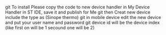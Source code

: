 
git To install Please copy the code to new device handler in My Device Handler in ST IDE, save it and publish for Me
git then Creat new device include the type as (Sinope thermo)
git in mobile device edit the new device and put your user name and password
git device id will be the device index (like first on will be 1 secound one will be 2) 



